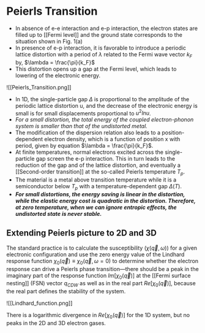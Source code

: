 # Peierls Transition
- In absence of e-e interaction and e-p interaction, the electron states are filled up to [[Fermi level]] and the ground state corresponds to the situation shown in Fig. 1(a)
- In presence of e-p interaction, it is favorable to introduce a periodic lattice distortion with a period of $\lambda$ related to the Fermi wave vector $k_F$ by, $\lambda = \frac{\pi}{k_F}$
- This distortion opens up a gap at the Fermi level, which leads to lowering of the electronic energy. 

![[Peierls_Transition.png]]

- In 1D, the single-particle gap $\Delta$ is proportional to the amplitude of the periodic lattice distortion u, and the decrease of the electronic energy is small is for small displacements proportional to $u^2 ln u$.
-  *For a small distortion, the total energy of the coupled electron-phonon system is smaller than that of the undistorted metal.*
- The modification of the dispersion relation also leads to a position-dependent electron density, which is a function of position x with period, given by equation $\lambda = \frac{\pi}{k_F}$. 
- At finite temperatures, normal electrons excited across the single-particle gap screen the e-p interaction. This in turn leads to the reduction of the gap and of the lattice distortion, and eventually a [[Second-order transition]] at the so-called Peierls temperature $T_p$. 
- The material is a metal above transition temperature while it is a semiconductor below $T_p$ with a temperature-dependent gap $\Delta(T)$. 
- ***For small distortions, the energy saving is linear in the distortion, while the elastic energy cost is quadratic in the distortion. Therefore, at zero temperature, when we can ignore entropic effects, the undistorted state is never stable.***

## Extending Peierls picture to 2D and 3D
The standard practice is to calculate the susceptibility ($\chi(\vec{q},\omega)$) for a given electronic configuration and use the zero energy value of the Lindhard response function $\chi_0(\vec{q}) \equiv \chi_0(\vec{q},\omega=0)$ to determine whether the electron response can drive a Peierls phase transition―there should be a peak in the imaginary part of the response function $Im[\chi_0(\vec{q})]$ at the [[Fermi surface nesting]] (FSN) vector $q_{CDW}$ as well as in the real part $Re[\chi_0(\vec{q})]$, because the real part defines the stability of the system. 

 ![[Lindhard_function.png]]

There is a logarithmic divergence in $Re[\chi_0(\vec{q})]$ for the 1D system, but no peaks in the 2D and 3D electron gases.